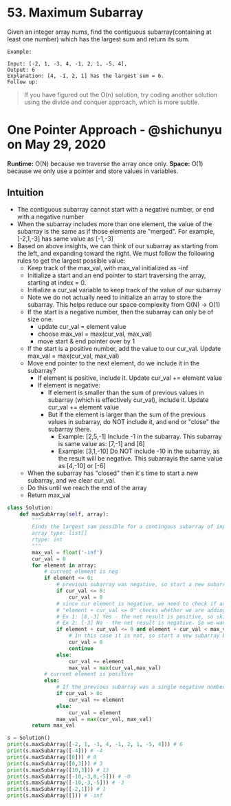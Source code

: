 # 53. Maximum Subarray

Given an integer array nums, find the contiguous subarray(containing at least one number) which has the largest sum and return its sum.

```
Example:

Input: [-2, 1, -3, 4, -1, 2, 1, -5, 4],
Output: 6
Explanation: [4, -1, 2, 1] has the largest sum = 6.
Follow up:

```

> If you have figured out the O(n) solution, try coding another solution using the divide and conquer approach, which is more subtle.


# One Pointer Approach - @shichunyu on May 29, 2020

**Runtime:** O(N) because we traverse the array once only.
**Space:** O(1) because we only use a pointer and store values in variables.

## Intuition
- The contiguous subarray cannot start with a negative number, or end with a negative number
- When the subarray includes more than one element, the value of the subarray is the same as if those elements are "merged". For example, [-2,1,-3] has same value as [-1,-3]
- Based on above insights, we can think of our subarray as starting from the left, and expanding toward the right. We must follow the following rules to get the largest possible value:
    - Keep track of the max_val, with max_val initialized as -inf
    - Initialize a start and an end pointer to start traversing the array, starting at index = 0.
    - Initialize a cur_val variable to keep track of the value of our subarray
    - Note we do not actually need to initialize an array to store the subarray. This helps reduce our space complexity from O(N) -> O(1)
    - If the start is a negative number, then the subarray can only be of size one.
        - update cur_val = element value
        - choose max_val = max(cur_val, max_val)
        - move start & end pointer over by 1
    - If the start is a positive number, add the value to our cur_val. Update max_val = max(cur_val, max_val)
    - Move end pointer to the next element, do we include it in the subarray?
        - If element is positive, include it. Update cur_val += element value
        - If element is negative:
            - If element is smaller than the sum of previous values in subarray (which is effectively cur_val), include it. Update cur_val += element value
            - But if the element is larger than the sum of the previous values in subarray, do NOT include it, and end or "close" the subarray there.
                - Example: [2,5,-1] Include -1 in the subarray. This subarray is same value as: [7,-1] and [6]
                - Example: [3,1,-10] Do NOT include -10 in the subarray, as the result will be negative. This subarrayis the same value as [4,-10] or [-6]
    - When the subarray has "closed" then it's time to start a new subarray, and we clear cur_val.
    - Do this until we reach the end of the array
    - Return max_val

```py
class Solution:
    def maxSubArray(self, array):
        """
        Finds the largest sum possible for a contingous subarray of input array
        array type: list[]
        rtype: int
        """
        max_val = float('-inf')
        cur_val = 0
        for element in array:
            # current element is neg
            if element <= 0:
                # previous subarray was negative, so start a new subarray by clearing cur_val to 0
                if cur_val <= 0:
                    cur_val = 0
                # since cur element is negative, we need to check if adding it to the subarray will result in a negative number. If yes, is the value value at least greater than our max_val?
                # "element + cur_val <= 0" checks whether we are adding the negative number to subarray will keep subarray positivie. 
                # Ex 1: [8,-3] Yes - the net result is positive, so skip this and do NOT start a new subarray.
                # Ex 2: [-3] No - the net result is negative. So we want to consider whether looking at this element by itself is still greater than the max_val. In this case -3 > -inf
                if element + cur_val <= 0 and element + cur_val < max_val:
                    # In this case it is not, so start a new subarray by clearing cur_val
                    cur_val = 0
                    continue
                else:
                    cur_val += element
                    max_val = max(cur_val,max_val)
            # current element is positive
            else:
                # If the previous subarray was a single negative number, so start a new subarray by clearing cur_val to 0
                if cur_val > 0:
                    cur_val += element
                else:
                    cur_val = element
                max_val = max(cur_val, max_val)
        return max_val

s = Solution()
print(s.maxSubArray([-2, 1, -3, 4, -1, 2, 1, -5, 4])) # 6
print(s.maxSubArray([-4])) # -4
print(s.maxSubArray([0])) # 0
print(s.maxSubArray([0,3])) # 3
print(s.maxSubArray([10,3])) # 13
print(s.maxSubArray([-10,-3,0,-5])) # -0
print(s.maxSubArray([-10,-3,-5])) # -3
print(s.maxSubArray([-2,1])) # 1
print(s.maxSubArray([])) # -inf
```